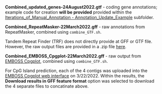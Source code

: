 
**Combined_updated_genes-24August2022.gtf** - coding gene annotations; example code for creation **will be provided** provided within the [Iterations_of_Manual_Annotation - Annotation_Update_Example]() subfolder.

**Combined_RepeatMasker-22March2022.gff** - raw annotations from RepeatMasker, combined using `combine_GTF.sh`.

Tandem Repeat Finder (TRF) does not directly provide at GFF or GTF file.  However, the raw output files are provided in a .zip file [here](https://github.com/cwarden45/Miller_Red_Jungle_Fowl_MHCY/blob/main/Part2_Annotation/Repeat_Annotations/TRF-Raw_Output.zip).

**Combined_EMBOSS_Cpgplot-22March2022.gff** - raw output from [EMBOSS Cpgplot](https://www.ebi.ac.uk/Tools/seqstats/emboss_cpgplot/), combined using `combine_GTF.sh`.

For CpG Island prediction, each of the 4 contigs was uploaded into the [EMBOSS Cpgplot web interface](https://www.ebi.ac.uk/Tools/seqstats/emboss_cpgplot/) on 3/22/2022.  Within the results, the **Download results in GFF feature format** option was selected to download the 4 separate files to concatinate above.
